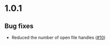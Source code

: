 # 1.0.1

## Bug fixes

* Reduced the number of open file handles ([\#10](https://github.com/seqan/raptor/pull/10))
